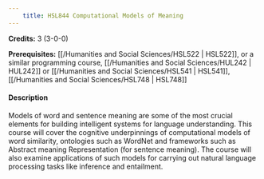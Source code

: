 ```yaml
---
    title: HSL844 Computational Models of Meaning
---
```

**Credits:** 3 (3-0-0)



**Prerequisites:** [[/Humanities and Social Sciences/HSL522 | HSL522]], or a similar programming course, [[/Humanities and Social Sciences/HUL242 | HUL242]] or [[/Humanities and Social Sciences/HSL541 | HSL541]], [[/Humanities and Social Sciences/HSL748 | HSL748]]

#### Description 
Models of word and sentence meaning are some of the most crucial elements for building intelligent systems for language understanding. This course will cover the cognitive underpinnings of computational models of word similarity, ontologies such as WordNet and frameworks such as Abstract meaning Representation (for sentence meaning). The course will also examine applications of such models for carrying out natural language processing tasks like inference and entailment.